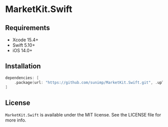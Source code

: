 # MarketKit.Swift

## Requirements

* Xcode 15.4+
* Swift 5.10+
* iOS 14.0+

## Installation

```swift
dependencies: [
    .package(url: "https://github.com/sunimp/MarketKit.Swift.git", .upToNextMajor(from: "3.2.0"))
]
```

## License

`MarketKit.Swift` is available under the MIT license. See the LICENSE file for more info.
